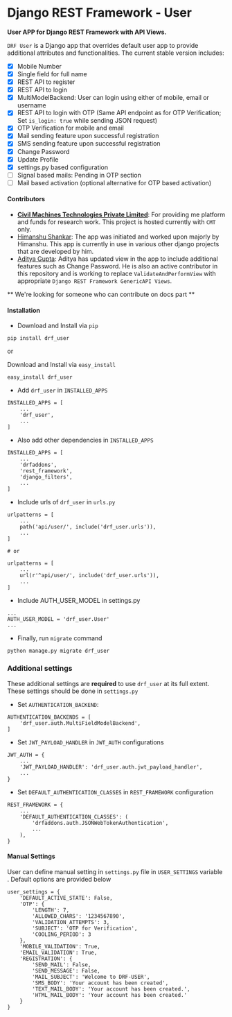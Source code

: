 # Django REST Framework - User

**User APP for Django REST Framework with API Views.**<br>

`DRF User` is a Django app that overrides default user app to provide additional attributes and functionalities. The
current stable version includes:
- [x] Mobile Number
- [x] Single field for full name
- [x] REST API to register
- [x] REST API to login
- [x] MultiModelBackend: User can login using either of mobile, email or username
- [x] REST API to login with OTP (Same API endpoint as for OTP Verification; Set `is_login: true` while sending JSON
request)
- [x] OTP Verification for mobile and email
- [x] Mail sending feature upon successful registration
- [x] SMS sending feature upon successful registration
- [x] Change Password
- [x] Update Profile
- [x] settings.py based configuration
- [ ] Signal based mails: Pending in OTP section
- [ ] Mail based activation (optional alternative for OTP based activation)

#### Contributors

- **[Civil Machines Technologies Private Limited](https://github.com/civilmahines)**: For providing me platform and 
funds for research work. This project is hosted currently with `CMT` only. 
- [Himanshu Shankar](https://github.com/iamhssingh): The app was initiated and worked upon majorly by Himanshu. This app
is currently in use in various other django projects that are developed by him.
- [Aditya Gupta](https://github.com/ag93999): Aditya has updated view in the app to include additional features such as
Change Password. He is also an active contributor in this repository and is working to replace `ValidateAndPerformView`
with appropriate `Django REST Framework GenericAPI Views`.

** We're looking for someone who can contribute on docs part **

#### Installation

- Download and Install via `pip`
```
pip install drf_user
```
or

Download and Install via `easy_install`
```
easy_install drf_user
```
- Add `drf_user` in `INSTALLED_APPS`<br>
```
INSTALLED_APPS = [
    ...
    'drf_user',
    ...
]
```
- Also add other dependencies in `INSTALLED_APPS`<br>
```
INSTALLED_APPS = [
    ...
    'drfaddons',
    'rest_framework',
    'django_filters',
    ...
]
```
- Include urls of `drf_user` in `urls.py`
```
urlpatterns = [
    ...
    path('api/user/', include('drf_user.urls')),
    ...
]

# or

urlpatterns = [
    ...
    url(r'^api/user/', include('drf_user.urls')),
    ...
]
```
- Include AUTH_USER_MODEL in settings.py
```
...
AUTH_USER_MODEL = 'drf_user.User'
...
``` 
- Finally, run `migrate` command
```
python manage.py migrate drf_user
```

### Additional settings
These additional settings are **required** to use `drf_user` at its full extent.
These settings should be done in `settings.py`

- Set `AUTHENTICATION_BACKEND`:
```
AUTHENTICATION_BACKENDS = [
    'drf_user.auth.MultiFieldModelBackend',
]
```

- Set `JWT_PAYLOAD_HANDLER` in `JWT_AUTH` configurations
```
JWT_AUTH = {
    ...
    'JWT_PAYLOAD_HANDLER': 'drf_user.auth.jwt_payload_handler',
    ...
}
```

- Set `DEFAULT_AUTHENTICATION_CLASSES` in `REST_FRAMEWORK` configuration
```
REST_FRAMEWORK = {
    ...
    'DEFAULT_AUTHENTICATION_CLASSES': (
        'drfaddons.auth.JSONWebTokenAuthentication',
        ...
    ),
}
```

#### Manual Settings

User can define manual setting in `settings.py` file in `USER_SETTINGS` variable . Default options are provided below

```
user_settings = {
    'DEFAULT_ACTIVE_STATE': False,
    'OTP': {
        'LENGTH': 7,
        'ALLOWED_CHARS': '1234567890',
        'VALIDATION_ATTEMPTS': 3,
        'SUBJECT': 'OTP for Verification',
        'COOLING_PERIOD': 3
    },
    'MOBILE_VALIDATION': True,
    'EMAIL_VALIDATION': True,
    'REGISTRATION': {
        'SEND_MAIL': False,
        'SEND_MESSAGE': False,
        'MAIL_SUBJECT': 'Welcome to DRF-USER',
        'SMS_BODY': 'Your account has been created',
        'TEXT_MAIL_BODY': 'Your account has been created.',
        'HTML_MAIL_BODY': 'Your account has been created.'
    }
}
```
